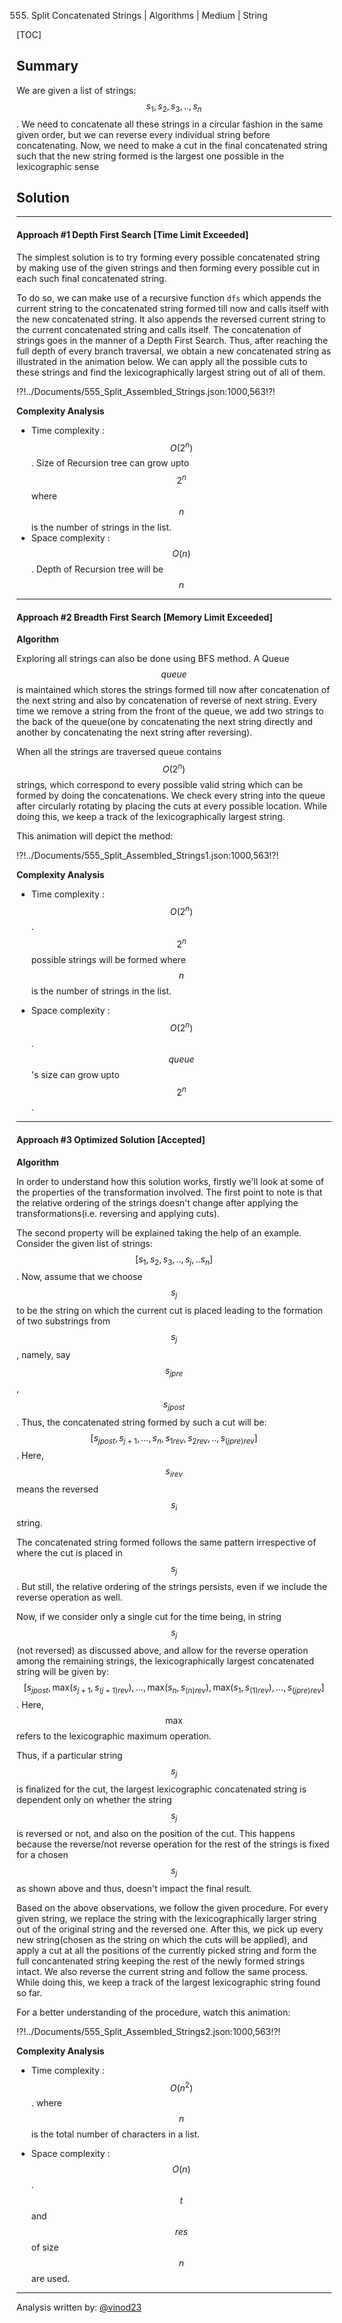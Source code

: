 555. Split Concatenated Strings | Algorithms | Medium | String

[TOC]
 

## Summary

We are given a list of strings: $$s_1, s_2, s_3,.., s_n$$. We need to concatenate all these strings in a circular fashion in the same given order, but we can reverse every individual string before concatenating. Now, we need to make a cut in the final concatenated string such that the new string formed is the largest one possible in the lexicographic sense

## Solution

---
#### Approach #1 Depth First Search [Time Limit Exceeded]

The simplest solution is to try forming every possible concatenated string by making use of the given strings and then forming every possible cut in each such final concatenated string.

To do so, we can make use of a recursive function `dfs` which appends the current string to the concatenated string formed till now and calls itself with the new concatenated string.  It also appends the reversed current string to the current concatenated string and calls itself. The concatenation of strings goes in the manner of a Depth First Search.
Thus, after reaching the full depth of every branch traversal, we obtain a new concatenated string as illustrated in the animation below. We can apply all the possible cuts to these strings and find the lexicographically largest string out of all of them.

!?!../Documents/555_Split_Assembled_Strings.json:1000,563!?!




**Complexity Analysis**

* Time complexity : $$O(2^n)$$. Size of Recursion tree can grow upto $$2^n$$ where $$n$$ is the number of strings in the list.
* Space complexity : $$O(n)$$. Depth of Recursion tree will be $$n$$

---
#### Approach #2 Breadth First Search [Memory Limit Exceeded]

**Algorithm**

Exploring all strings can also be done using BFS method. A Queue $$queue$$ is maintained which stores the strings formed till now after concatenation of the next string and also by concatenation of reverse of next string. Every time we remove a string from the front of the queue, we add two strings to the back of the queue(one by concatenating the next string directly and another by concatenating the next string after reversing).

When all the strings are traversed queue contains $$O(2^n)$$ strings, which correspond to every possible valid string which can be formed by doing the concatenations. We check every string into the queue after circularly rotating by placing the cuts at every possible location. While doing this, we keep a track of the lexicographically largest string.

This animation will depict the method:

!?!../Documents/555_Split_Assembled_Strings1.json:1000,563!?!



**Complexity Analysis**

* Time complexity : $$O(2^n)$$. $$2^n$$ possible strings will be formed where $$n$$ is the number of strings in the list.

* Space complexity : $$O(2^n)$$. $$queue$$'s size can grow upto $$2^n$$.

---
#### Approach #3 Optimized Solution [Accepted]

**Algorithm**

In order to understand how this solution works, firstly we'll look at some of the properties of the transformation involved. The first point to note is that the relative ordering of the strings doesn't change after applying the transformations(i.e. reversing and applying cuts).

The second property will be explained taking the help of an example. Consider the given list of strings: $$[s_1, s_2, s_3,..,s_j,..s_n]$$. Now, assume that we choose $$s_j$$ to be the string on which the current cut is placed leading to the formation of two substrings from $$s_j$$, namely, say $$s_{jpre}$$, $$s_{jpost}$$. Thus, the concatenated string formed by such a cut will be: $$[s_{jpost}, s_{j+1},..., s_n, s_{1rev}, s_{2rev},.., s_{(jpre)rev}]$$. Here, $$s_{irev}$$ means the reversed $$s_i$$ string. 

The concatenated string formed follows the same pattern irrespective of where the cut is placed in $$s_j$$. But still, the relative ordering of the strings persists, even if we include the reverse operation as well. 

Now, if we consider only a single cut for the time being, in string $$s_j$$(not reversed) as discussed above, and allow for the reverse operation among the remaining strings, the lexicographically largest concatenated string will be given by: $$[s_{jpost}, \text{max}(s_{j+1},s_{(j+1)rev}) ,..., \text{max}(s_{n},s_{(n)rev}), \text{max}(s_{1},s_{(1)rev}), ..., s_{(jpre)rev}]$$. Here, $$\text{max}$$ refers to the lexicographic maximum operation. 

Thus, if a particular string $$s_j$$ is finalized for the cut, the largest lexicographic concatenated string is dependent only on whether the string $$s_j$$ is reversed or not, and also on the position of the cut. This happens because the reverse/not reverse operation for the rest of the strings is fixed for a chosen $$s_j$$ as shown above and thus, doesn't impact the final result.

Based on the above observations, we follow the given procedure. For every given string, we replace the string with the lexicographically larger string out of the original string and the reversed one. After this, we pick up every new string(chosen as the string on which the cuts will be applied), and apply a cut at all the positions of the currently picked string and form the full concantenated string keeping the rest of the newly formed strings intact. We also reverse the current string and follow the same process. While doing this, we keep a track of the largest lexicographic string found so far.

For a better understanding of the procedure, watch this animation:

!?!../Documents/555_Split_Assembled_Strings2.json:1000,563!?!




**Complexity Analysis**

* Time complexity : $$O(n^2)$$. where $$n$$ is the total number of characters in a list.

* Space complexity : $$O(n)$$. $$t$$ and $$res$$ of size $$n$$ are used.

---

Analysis written by: [@vinod23](https://leetcode.com/vinod23)
